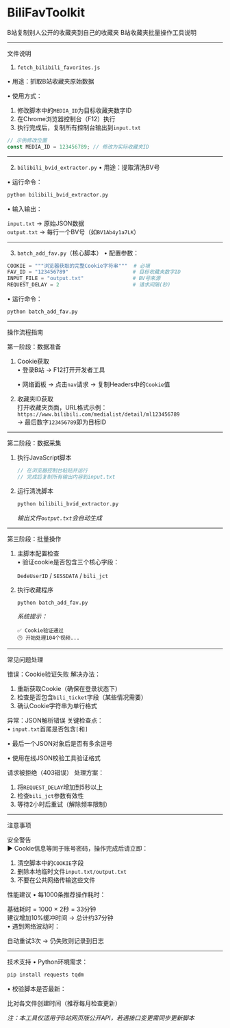# BiliFavToolkit
B站复制别人公开的收藏夹到自己的收藏夹
B站收藏夹批量操作工具说明

---

文件说明

1. `fetch_bilibili_favorites.js`

• 用途：抓取B站收藏夹原始数据  

• 使用方式：

  1. 修改脚本中的`MEDIA_ID`为目标收藏夹数字ID
  2. 在Chrome浏览器控制台（F12）执行
  3. 执行完成后，复制所有控制台输出到`input.txt`

```javascript
// 示例修改位置
const MEDIA_ID = 123456789; // 修改为实际收藏夹ID
```

---

2. `bilibili_bvid_extractor.py`
• 用途：提取清洗BV号  

• 运行命令：

  ```bash
  python bilibili_bvid_extractor.py
  ```
• 输入输出：  

  `input.txt` → 原始JSON数据  
  `output.txt` → 每行一个BV号（如`BV1Ab4y1a7LK`）

---

3. `batch_add_fav.py`（核心脚本）
• 配置参数：

  ```python
  COOKIE = """浏览器获取的完整Cookie字符串"""  # 必填
  FAV_ID = "123456789"                     # 目标收藏夹数字ID
  INPUT_FILE = "output.txt"                # BV号来源
  REQUEST_DELAY = 2                        # 请求间隔(秒)
  ```

• 运行命令：

  ```bash
  python batch_add_fav.py
  ```

---

操作流程指南

第一阶段：数据准备
1. Cookie获取  
   • 登录B站 → F12打开开发者工具  

   • 网络面板 → 点击`nav`请求 → 复制Headers中的`Cookie`值


2. 收藏夹ID获取  
   打开收藏夹页面，URL格式示例：  
   `https://www.bilibili.com/medialist/detail/ml123456789`  
   → 最后数字`123456789`即为目标ID

---

第二阶段：数据采集
1. 执行JavaScript脚本  
   ```javascript
   // 在浏览器控制台粘贴并运行
   // 完成后复制所有输出内容到input.txt
   ```

2. 运行清洗脚本  
   ```bash
   python bilibili_bvid_extractor.py
   ```
   *输出文件`output.txt`会自动生成*

---

第三阶段：批量操作
1. 主脚本配置检查  
   • 验证cookie是否包含三个核心字段：  

     `DedeUserID` / `SESSDATA` / `bili_jct`

2. 执行收藏程序  
   ```bash
   python batch_add_fav.py
   ```
   *系统提示：*
   ```
   ✅ Cookie验证通过
   🕒 开始处理104个视频...
   ```

---

常见问题处理

错误：Cookie验证失败
解决办法：  
1. 重新获取Cookie（确保在登录状态下）  
2. 检查是否包含`bili_ticket`字段（某些情况需要）  
3. 确认Cookie字符串为单行格式  

异常：JSON解析错误
关键检查点：  
• `input.txt`首尾是否包含`[`和`]`  

• 最后一个JSON对象后是否有多余逗号  

• 使用在线JSON校验工具验证格式  


请求被拒绝（403错误）
处理方案：  
1. 将`REQUEST_DELAY`增加到5秒以上  
2. 检查`bili_jct`参数有效性  
3. 等待2小时后重试（解除频率限制）

---

注意事项

安全警告  
▶ Cookie信息等同于账号密码，操作完成后请立即：  
1. 清空脚本中的`COOKIE`字段  
2. 删除本地临时文件`input.txt/output.txt`  
3. 不要在公共网络传输这些文件  

性能建议
• 每1000条推荐操作耗时：  

  基础耗时 = 1000 × 2秒 = 33分钟  
  建议增加10%缓冲时间 → 总计约37分钟  
• 遇到网络波动时：  

  自动重试3次 → 仍失败则记录到日志  

---

技术支持
• Python环境需求：  

  ```bash
  pip install requests tqdm
  ```
• 校验脚本是否最新：  

  比对各文件创建时间（推荐每月检查更新）

*注：本工具仅适用于B站网页版公开API，若遇接口变更需同步更新脚本*
